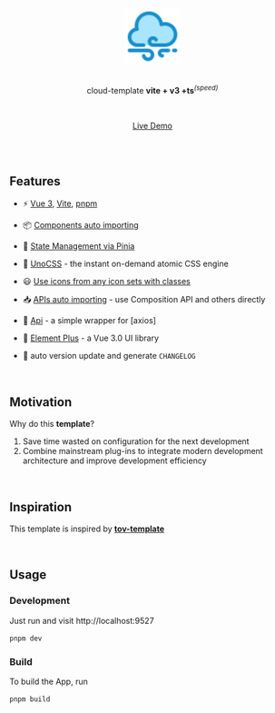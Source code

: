 <p align="center">
  <br>
  <img width="100" src="./public/logo.svg" alt="logo of vue-awesome repository">
  <br>
  <br>
</p>
<p align='center'>
cloud-template <b>vite + v3 +ts</b><sup><em>(speed)</em></sup><br>
</p>

<br>

<p align='center'>
<a href="https://cloud-template.netlify.app/">Live Demo</a>
</p>

<br>

<!-- <p align='center'>
<b>English</b> | <a href="">简体中文</a>
</p> -->

<br>

## Features

- ⚡️ [Vue 3](https://github.com/vuejs/core), [Vite](https://github.com/vitejs/vite), [pnpm](https://pnpm.io/)

- 📦 [Components auto importing](./src/components)

- 🍍 [State Management via Pinia](https://pinia.vuejs.org/)

- 🎨 [UnoCSS](https://github.com/antfu/unocss) - the instant on-demand atomic CSS engine

- 😃 [Use icons from any icon sets with classes](https://github.com/antfu/unocss/tree/main/packages/preset-icons)

- 📥 [APIs auto importing](https://github.com/antfu/unplugin-auto-import) - use Composition API and others directly

- 🦾 [Api](./src/api) - a simple wrapper for [axios]

<!-- - 🎨 [Element Plus](https://element-plus.org/) - a Vue 3.0 UI library -->

- 🎨 [Element Plus](https://element-plus.org/) - a Vue 3.0 UI library
<!-- - 🚀  自动版本更新并生成 `CHANGELOG` -->
- 🚀 auto version update and generate `CHANGELOG`
<!-- - 🌈  自动版本更新并生成 `CHANGELOG` -->

<br>

## Motivation

Why do this **template**?

1. Save time wasted on configuration for the next development
2. Combine mainstream plug-ins to integrate modern development architecture and improve development efficiency

<br />

<!-- ## 启发 🐃

该模板受 **[vitesse](https://github.com/antfu/vitesse)** 启发，如果你有 `SSG`
的场景，推荐你使用 **[vitesse](https://github.com/antfu/vitesse)**。 -->

## Inspiration

This template is inspired by **[tov-template](https://github.com/dishait/tov-template)**

<br />

## Usage

### Development

Just run and visit http://localhost:9527

```bash
pnpm dev
```

### Build

To build the App, run

```bash
pnpm build
```
